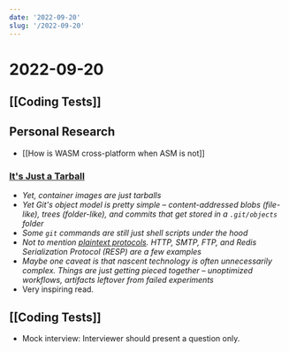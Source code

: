 ```yaml
---
date: '2022-09-20'
slug: '/2022-09-20'
---
```


# 2022-09-20

## [[Coding Tests]]

## Personal Research

- [[How is WASM cross-platform when ASM is not]]

### [It's Just a Tarball](https://matt-rickard.ghost.io/its-just-a-tarball/)

- _Yet, container images are just tarballs_
- _Yet Git's object model is pretty simple – content-addressed blobs (file-like), trees (folder-like), and commits that get stored in a `.git/objects` folder_
- _Some `git` commands are still just shell scripts under the hood_
- _Not to mention [plaintext protocols](https://matt-rickard.com/the-power-of-plaintext-protocols). HTTP, SMTP, FTP, and Redis Serialization Protocol (RESP) are a few examples_
- _Maybe one caveat is that nascent technology is often unnecessarily complex. Things are just getting pieced together – unoptimized workflows, artifacts leftover from failed experiments_
- Very inspiring read.

## [[Coding Tests]]

- Mock interview: Interviewer should present a question only.
